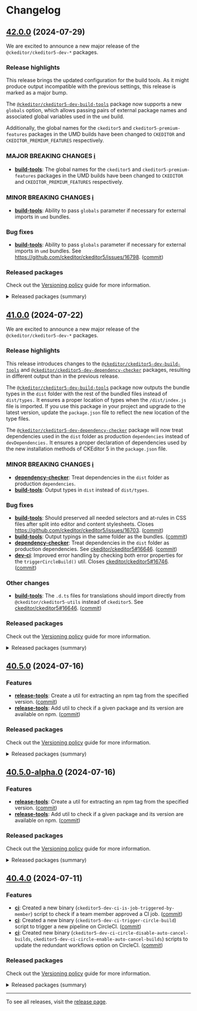 Changelog
=========

## [42.0.0](https://github.com/ckeditor/ckeditor5-dev/compare/v41.0.0...v42.0.0) (2024-07-29)

We are excited to announce a new major release of the `@ckeditor/ckeditor5-dev-*` packages.

### Release highlights

This release brings the updated configuration for the build tools. As it might produce output incompatible with the previous settings, this release is marked as a major bump.

The [`@ckeditor/ckeditor5-dev-build-tools`](https://www.npmjs.com/package/@ckeditor/ckeditor5-dev-build-tools) package now supports a new `globals` option, which allows passing pairs of external package names and associated global variables used in the `umd` build.

Additionally, the global names for the `ckeditor5` and `ckeditor5-premium-features` packages in the UMD builds have been changed to `CKEDITOR` and `CKEDITOR_PREMIUM_FEATURES` respectively.

### MAJOR BREAKING CHANGES [ℹ️](https://ckeditor.com/docs/ckeditor5/latest/framework/guides/support/versioning-policy.html#major-and-minor-breaking-changes)

* **[build-tools](https://www.npmjs.com/package/@ckeditor/ckeditor5-dev-build-tools)**: The global names for the `ckeditor5` and `ckeditor5-premium-features` packages in the UMD builds have been changed to `CKEDITOR` and `CKEDITOR_PREMIUM_FEATURES` respectively.

### MINOR BREAKING CHANGES [ℹ️](https://ckeditor.com/docs/ckeditor5/latest/framework/guides/support/versioning-policy.html#major-and-minor-breaking-changes)

* **[build-tools](https://www.npmjs.com/package/@ckeditor/ckeditor5-dev-build-tools)**: Ability to pass `globals` parameter if necessary for external imports in `umd` bundles.

### Bug fixes

* **[build-tools](https://www.npmjs.com/package/@ckeditor/ckeditor5-dev-build-tools)**: Ability to pass `globals` parameter if necessary for external imports in `umd` bundles. See https://github.com/ckeditor/ckeditor5/issues/16798. ([commit](https://github.com/ckeditor/ckeditor5-dev/commit/74f4571f186a2cbb30a8d3fcb62475c89f59c641))

### Released packages

Check out the [Versioning policy](https://ckeditor.com/docs/ckeditor5/latest/framework/guides/support/versioning-policy.html) guide for more information.

<details>
<summary>Released packages (summary)</summary>

Other releases:

* [@ckeditor/ckeditor5-dev-build-tools](https://www.npmjs.com/package/@ckeditor/ckeditor5-dev-build-tools/v/42.0.0): v41.0.0 => v42.0.0
* [@ckeditor/ckeditor5-dev-bump-year](https://www.npmjs.com/package/@ckeditor/ckeditor5-dev-bump-year/v/42.0.0): v41.0.0 => v42.0.0
* [@ckeditor/ckeditor5-dev-ci](https://www.npmjs.com/package/@ckeditor/ckeditor5-dev-ci/v/42.0.0): v41.0.0 => v42.0.0
* [@ckeditor/ckeditor5-dev-dependency-checker](https://www.npmjs.com/package/@ckeditor/ckeditor5-dev-dependency-checker/v/42.0.0): v41.0.0 => v42.0.0
* [@ckeditor/ckeditor5-dev-docs](https://www.npmjs.com/package/@ckeditor/ckeditor5-dev-docs/v/42.0.0): v41.0.0 => v42.0.0
* [@ckeditor/ckeditor5-dev-release-tools](https://www.npmjs.com/package/@ckeditor/ckeditor5-dev-release-tools/v/42.0.0): v41.0.0 => v42.0.0
* [@ckeditor/ckeditor5-dev-stale-bot](https://www.npmjs.com/package/@ckeditor/ckeditor5-dev-stale-bot/v/42.0.0): v41.0.0 => v42.0.0
* [@ckeditor/ckeditor5-dev-tests](https://www.npmjs.com/package/@ckeditor/ckeditor5-dev-tests/v/42.0.0): v41.0.0 => v42.0.0
* [@ckeditor/ckeditor5-dev-transifex](https://www.npmjs.com/package/@ckeditor/ckeditor5-dev-transifex/v/42.0.0): v41.0.0 => v42.0.0
* [@ckeditor/ckeditor5-dev-translations](https://www.npmjs.com/package/@ckeditor/ckeditor5-dev-translations/v/42.0.0): v41.0.0 => v42.0.0
* [@ckeditor/ckeditor5-dev-utils](https://www.npmjs.com/package/@ckeditor/ckeditor5-dev-utils/v/42.0.0): v41.0.0 => v42.0.0
* [@ckeditor/ckeditor5-dev-web-crawler](https://www.npmjs.com/package/@ckeditor/ckeditor5-dev-web-crawler/v/42.0.0): v41.0.0 => v42.0.0
* [@ckeditor/jsdoc-plugins](https://www.npmjs.com/package/@ckeditor/jsdoc-plugins/v/42.0.0): v41.0.0 => v42.0.0
* [@ckeditor/typedoc-plugins](https://www.npmjs.com/package/@ckeditor/typedoc-plugins/v/42.0.0): v41.0.0 => v42.0.0
</details>


## [41.0.0](https://github.com/ckeditor/ckeditor5-dev/compare/v40.5.0...v41.0.0) (2024-07-22)

We are excited to announce a new major release of the `@ckeditor/ckeditor5-dev-*` packages.

### Release highlights

This release introduces changes to the [`@ckeditor/ckeditor5-dev-build-tools`](https://www.npmjs.com/package/@ckeditor/ckeditor5-dev-build-tools) and [`@ckeditor/ckeditor5-dev-dependency-checker`](https://www.npmjs.com/package/@ckeditor/ckeditor5-dev-dependency-checker) packages, resulting in different output than in the previous release.

The [`@ckeditor/ckeditor5-dev-build-tools`](https://www.npmjs.com/package/@ckeditor/ckeditor5-dev-build-tools) package now outputs the bundle types in the `dist` folder with the rest of the bundled files instead of `dist/types.` It ensures a proper location of types when the `/dist/index.js` file is imported. If you use this package in your project and upgrade to the latest version, update the `package.json` file to reflect the new location of the type files.

The [`@ckeditor/ckeditor5-dev-dependency-checker`](https://www.npmjs.com/package/@ckeditor/ckeditor5-dev-dependency-checker) package will now treat dependencies used in the `dist` folder as production `dependencies` instead of `devDependencies.` It ensures a proper declaration of dependencies used by the new installation methods of CKEditor 5 in the `package.json` file.

### MINOR BREAKING CHANGES [ℹ️](https://ckeditor.com/docs/ckeditor5/latest/framework/guides/support/versioning-policy.html#major-and-minor-breaking-changes)

* **[dependency-checker](https://www.npmjs.com/package/@ckeditor/ckeditor5-dev-dependency-checker)**: Treat dependencies in the `dist` folder as production `dependencies`.
* **[build-tools](https://www.npmjs.com/package/@ckeditor/ckeditor5-dev-build-tools)**: Output types in `dist` instead of `dist/types`.

### Bug fixes

* **[build-tools](https://www.npmjs.com/package/@ckeditor/ckeditor5-dev-build-tools)**: Should preserved all needed selectors and at-rules in CSS files after split into editor and content stylesheets. Closes https://github.com/ckeditor/ckeditor5/issues/16703. ([commit](https://github.com/ckeditor/ckeditor5-dev/commit/2b0feb396685156b495407205bf95acef1ae6ffa))
* **[build-tools](https://www.npmjs.com/package/@ckeditor/ckeditor5-dev-build-tools)**: Output typings in the same folder as the bundles. ([commit](https://github.com/ckeditor/ckeditor5-dev/commit/06a95619ecf1e6c7f1148eae15835592cdeefaa2))
* **[dependency-checker](https://www.npmjs.com/package/@ckeditor/ckeditor5-dev-dependency-checker)**: Treat dependencies in the `dist` folder as production dependencies. See [ckeditor/ckeditor5#16646](https://github.com/ckeditor/ckeditor5/issues/16646). ([commit](https://github.com/ckeditor/ckeditor5-dev/commit/09d304f39c62edf3399069456aa5a9e345f082bb))
* **[dev-ci](https://www.npmjs.com/package/@ckeditor/ckeditor5-dev-dev-ci)**: Improved error handling by checking both error properties for the `triggerCircleBuild()` util. Closes [ckeditor/ckeditor5#16746](https://github.com/ckeditor/ckeditor5/issues/16746). ([commit](https://github.com/ckeditor/ckeditor5-dev/commit/9af7fb7eccb4e633a8857a3d05089b524ab8e066))

### Other changes

* **[build-tools](https://www.npmjs.com/package/@ckeditor/ckeditor5-dev-build-tools)**: The `.d.ts` files for translations should import directly from `@ckeditor/ckeditor5-utils` instead of `ckeditor5`. See [ckeditor/ckeditor5#16646](https://github.com/ckeditor/ckeditor5/issues/16646). ([commit](https://github.com/ckeditor/ckeditor5-dev/commit/09d304f39c62edf3399069456aa5a9e345f082bb))

### Released packages

Check out the [Versioning policy](https://ckeditor.com/docs/ckeditor5/latest/framework/guides/support/versioning-policy.html) guide for more information.

<details>
<summary>Released packages (summary)</summary>

Other releases:

* [@ckeditor/ckeditor5-dev-build-tools](https://www.npmjs.com/package/@ckeditor/ckeditor5-dev-build-tools/v/41.0.0): v40.5.0 => v41.0.0
* [@ckeditor/ckeditor5-dev-bump-year](https://www.npmjs.com/package/@ckeditor/ckeditor5-dev-bump-year/v/41.0.0): v40.5.0 => v41.0.0
* [@ckeditor/ckeditor5-dev-ci](https://www.npmjs.com/package/@ckeditor/ckeditor5-dev-ci/v/41.0.0): v40.5.0 => v41.0.0
* [@ckeditor/ckeditor5-dev-dependency-checker](https://www.npmjs.com/package/@ckeditor/ckeditor5-dev-dependency-checker/v/41.0.0): v40.5.0 => v41.0.0
* [@ckeditor/ckeditor5-dev-docs](https://www.npmjs.com/package/@ckeditor/ckeditor5-dev-docs/v/41.0.0): v40.5.0 => v41.0.0
* [@ckeditor/ckeditor5-dev-release-tools](https://www.npmjs.com/package/@ckeditor/ckeditor5-dev-release-tools/v/41.0.0): v40.5.0 => v41.0.0
* [@ckeditor/ckeditor5-dev-stale-bot](https://www.npmjs.com/package/@ckeditor/ckeditor5-dev-stale-bot/v/41.0.0): v40.5.0 => v41.0.0
* [@ckeditor/ckeditor5-dev-tests](https://www.npmjs.com/package/@ckeditor/ckeditor5-dev-tests/v/41.0.0): v40.5.0 => v41.0.0
* [@ckeditor/ckeditor5-dev-transifex](https://www.npmjs.com/package/@ckeditor/ckeditor5-dev-transifex/v/41.0.0): v40.5.0 => v41.0.0
* [@ckeditor/ckeditor5-dev-translations](https://www.npmjs.com/package/@ckeditor/ckeditor5-dev-translations/v/41.0.0): v40.5.0 => v41.0.0
* [@ckeditor/ckeditor5-dev-utils](https://www.npmjs.com/package/@ckeditor/ckeditor5-dev-utils/v/41.0.0): v40.5.0 => v41.0.0
* [@ckeditor/ckeditor5-dev-web-crawler](https://www.npmjs.com/package/@ckeditor/ckeditor5-dev-web-crawler/v/41.0.0): v40.5.0 => v41.0.0
* [@ckeditor/jsdoc-plugins](https://www.npmjs.com/package/@ckeditor/jsdoc-plugins/v/41.0.0): v40.5.0 => v41.0.0
* [@ckeditor/typedoc-plugins](https://www.npmjs.com/package/@ckeditor/typedoc-plugins/v/41.0.0): v40.5.0 => v41.0.0
</details>


## [40.5.0](https://github.com/ckeditor/ckeditor5-dev/compare/v40.4.0...v40.5.0) (2024-07-16)

### Features

* **[release-tools](https://www.npmjs.com/package/@ckeditor/ckeditor5-dev-release-tools)**: Create a util for extracting an npm tag from the specified version. ([commit](https://github.com/ckeditor/ckeditor5-dev/commit/784ab36187b5eaddd2bc53135bf58df664870b47))
* **[release-tools](https://www.npmjs.com/package/@ckeditor/ckeditor5-dev-release-tools)**: Add util to check if a given package and its version are available on npm. ([commit](https://github.com/ckeditor/ckeditor5-dev/commit/784ab36187b5eaddd2bc53135bf58df664870b47))

### Released packages

Check out the [Versioning policy](https://ckeditor.com/docs/ckeditor5/latest/framework/guides/support/versioning-policy.html) guide for more information.

<details>
<summary>Released packages (summary)</summary>

Releases containing new features:

* [@ckeditor/ckeditor5-dev-release-tools](https://www.npmjs.com/package/@ckeditor/ckeditor5-dev-release-tools/v/40.5.0): v40.4.0 => v40.5.0

Other releases:

* [@ckeditor/ckeditor5-dev-build-tools](https://www.npmjs.com/package/@ckeditor/ckeditor5-dev-build-tools/v/40.5.0): v40.4.0 => v40.5.0
* [@ckeditor/ckeditor5-dev-bump-year](https://www.npmjs.com/package/@ckeditor/ckeditor5-dev-bump-year/v/40.5.0): v40.4.0 => v40.5.0
* [@ckeditor/ckeditor5-dev-ci](https://www.npmjs.com/package/@ckeditor/ckeditor5-dev-ci/v/40.5.0): v40.4.0 => v40.5.0
* [@ckeditor/ckeditor5-dev-dependency-checker](https://www.npmjs.com/package/@ckeditor/ckeditor5-dev-dependency-checker/v/40.5.0): v40.4.0 => v40.5.0
* [@ckeditor/ckeditor5-dev-docs](https://www.npmjs.com/package/@ckeditor/ckeditor5-dev-docs/v/40.5.0): v40.4.0 => v40.5.0
* [@ckeditor/ckeditor5-dev-stale-bot](https://www.npmjs.com/package/@ckeditor/ckeditor5-dev-stale-bot/v/40.5.0): v40.4.0 => v40.5.0
* [@ckeditor/ckeditor5-dev-tests](https://www.npmjs.com/package/@ckeditor/ckeditor5-dev-tests/v/40.5.0): v40.4.0 => v40.5.0
* [@ckeditor/ckeditor5-dev-transifex](https://www.npmjs.com/package/@ckeditor/ckeditor5-dev-transifex/v/40.5.0): v40.4.0 => v40.5.0
* [@ckeditor/ckeditor5-dev-translations](https://www.npmjs.com/package/@ckeditor/ckeditor5-dev-translations/v/40.5.0): v40.4.0 => v40.5.0
* [@ckeditor/ckeditor5-dev-utils](https://www.npmjs.com/package/@ckeditor/ckeditor5-dev-utils/v/40.5.0): v40.4.0 => v40.5.0
* [@ckeditor/ckeditor5-dev-web-crawler](https://www.npmjs.com/package/@ckeditor/ckeditor5-dev-web-crawler/v/40.5.0): v40.4.0 => v40.5.0
* [@ckeditor/jsdoc-plugins](https://www.npmjs.com/package/@ckeditor/jsdoc-plugins/v/40.5.0): v40.4.0 => v40.5.0
* [@ckeditor/typedoc-plugins](https://www.npmjs.com/package/@ckeditor/typedoc-plugins/v/40.5.0): v40.4.0 => v40.5.0
</details>


## [40.5.0-alpha.0](https://github.com/ckeditor/ckeditor5-dev/compare/v40.4.0...v40.5.0-alpha.0) (2024-07-16)

### Features

* **[release-tools](https://www.npmjs.com/package/@ckeditor/ckeditor5-dev-release-tools)**: Create a util for extracting an npm tag from the specified version. ([commit](https://github.com/ckeditor/ckeditor5-dev/commit/784ab36187b5eaddd2bc53135bf58df664870b47))
* **[release-tools](https://www.npmjs.com/package/@ckeditor/ckeditor5-dev-release-tools)**: Add util to check if a given package and its version are available on npm. ([commit](https://github.com/ckeditor/ckeditor5-dev/commit/784ab36187b5eaddd2bc53135bf58df664870b47))

### Released packages

Check out the [Versioning policy](https://ckeditor.com/docs/ckeditor5/latest/framework/guides/support/versioning-policy.html) guide for more information.

<details>
<summary>Released packages (summary)</summary>

Releases containing new features:

* [@ckeditor/ckeditor5-dev-release-tools](https://www.npmjs.com/package/@ckeditor/ckeditor5-dev-release-tools/v/40.5.0-alpha.0): v40.4.0 => v40.5.0-alpha.0

Other releases:

* [@ckeditor/ckeditor5-dev-build-tools](https://www.npmjs.com/package/@ckeditor/ckeditor5-dev-build-tools/v/40.5.0-alpha.0): v40.4.0 => v40.5.0-alpha.0
* [@ckeditor/ckeditor5-dev-bump-year](https://www.npmjs.com/package/@ckeditor/ckeditor5-dev-bump-year/v/40.5.0-alpha.0): v40.4.0 => v40.5.0-alpha.0
* [@ckeditor/ckeditor5-dev-ci](https://www.npmjs.com/package/@ckeditor/ckeditor5-dev-ci/v/40.5.0-alpha.0): v40.4.0 => v40.5.0-alpha.0
* [@ckeditor/ckeditor5-dev-dependency-checker](https://www.npmjs.com/package/@ckeditor/ckeditor5-dev-dependency-checker/v/40.5.0-alpha.0): v40.4.0 => v40.5.0-alpha.0
* [@ckeditor/ckeditor5-dev-docs](https://www.npmjs.com/package/@ckeditor/ckeditor5-dev-docs/v/40.5.0-alpha.0): v40.4.0 => v40.5.0-alpha.0
* [@ckeditor/ckeditor5-dev-stale-bot](https://www.npmjs.com/package/@ckeditor/ckeditor5-dev-stale-bot/v/40.5.0-alpha.0): v40.4.0 => v40.5.0-alpha.0
* [@ckeditor/ckeditor5-dev-tests](https://www.npmjs.com/package/@ckeditor/ckeditor5-dev-tests/v/40.5.0-alpha.0): v40.4.0 => v40.5.0-alpha.0
* [@ckeditor/ckeditor5-dev-transifex](https://www.npmjs.com/package/@ckeditor/ckeditor5-dev-transifex/v/40.5.0-alpha.0): v40.4.0 => v40.5.0-alpha.0
* [@ckeditor/ckeditor5-dev-translations](https://www.npmjs.com/package/@ckeditor/ckeditor5-dev-translations/v/40.5.0-alpha.0): v40.4.0 => v40.5.0-alpha.0
* [@ckeditor/ckeditor5-dev-utils](https://www.npmjs.com/package/@ckeditor/ckeditor5-dev-utils/v/40.5.0-alpha.0): v40.4.0 => v40.5.0-alpha.0
* [@ckeditor/ckeditor5-dev-web-crawler](https://www.npmjs.com/package/@ckeditor/ckeditor5-dev-web-crawler/v/40.5.0-alpha.0): v40.4.0 => v40.5.0-alpha.0
* [@ckeditor/jsdoc-plugins](https://www.npmjs.com/package/@ckeditor/jsdoc-plugins/v/40.5.0-alpha.0): v40.4.0 => v40.5.0-alpha.0
* [@ckeditor/typedoc-plugins](https://www.npmjs.com/package/@ckeditor/typedoc-plugins/v/40.5.0-alpha.0): v40.4.0 => v40.5.0-alpha.0
</details>


## [40.4.0](https://github.com/ckeditor/ckeditor5-dev/compare/v40.3.1...v40.4.0) (2024-07-11)

### Features

* **[ci](https://www.npmjs.com/package/@ckeditor/ckeditor5-dev-ci)**: Created a new binary (`ckeditor5-dev-ci-is-job-triggered-by-member`) script to check if a team member approved a CI job. ([commit](https://github.com/ckeditor/ckeditor5-dev/commit/f77326ecb9b44605f9ccfaf642db3a70ac675748))
* **[ci](https://www.npmjs.com/package/@ckeditor/ckeditor5-dev-ci)**: Created a new binary (`ckeditor5-dev-ci-trigger-circle-build`) script to trigger a new pipeline on CircleCI. ([commit](https://github.com/ckeditor/ckeditor5-dev/commit/f77326ecb9b44605f9ccfaf642db3a70ac675748))
* **[ci](https://www.npmjs.com/package/@ckeditor/ckeditor5-dev-ci)**: Created new binary (`ckeditor5-dev-ci-circle-disable-auto-cancel-builds`, `ckeditor5-dev-ci-circle-enable-auto-cancel-builds`) scripts to update the redundant workflows option on CircleCI. ([commit](https://github.com/ckeditor/ckeditor5-dev/commit/f77326ecb9b44605f9ccfaf642db3a70ac675748))

### Released packages

Check out the [Versioning policy](https://ckeditor.com/docs/ckeditor5/latest/framework/guides/support/versioning-policy.html) guide for more information.

<details>
<summary>Released packages (summary)</summary>

Releases containing new features:

* [@ckeditor/ckeditor5-dev-ci](https://www.npmjs.com/package/@ckeditor/ckeditor5-dev-ci/v/40.4.0): v40.3.1 => v40.4.0
* [@ckeditor/ckeditor5-dev-release-tools](https://www.npmjs.com/package/@ckeditor/ckeditor5-dev-release-tools/v/40.4.0): v40.3.1 => v40.4.0

Other releases:

* [@ckeditor/ckeditor5-dev-build-tools](https://www.npmjs.com/package/@ckeditor/ckeditor5-dev-build-tools/v/40.4.0): v40.3.1 => v40.4.0
* [@ckeditor/ckeditor5-dev-bump-year](https://www.npmjs.com/package/@ckeditor/ckeditor5-dev-bump-year/v/40.4.0): v40.3.1 => v40.4.0
* [@ckeditor/ckeditor5-dev-dependency-checker](https://www.npmjs.com/package/@ckeditor/ckeditor5-dev-dependency-checker/v/40.4.0): v40.3.1 => v40.4.0
* [@ckeditor/ckeditor5-dev-docs](https://www.npmjs.com/package/@ckeditor/ckeditor5-dev-docs/v/40.4.0): v40.3.1 => v40.4.0
* [@ckeditor/ckeditor5-dev-stale-bot](https://www.npmjs.com/package/@ckeditor/ckeditor5-dev-stale-bot/v/40.4.0): v40.3.1 => v40.4.0
* [@ckeditor/ckeditor5-dev-tests](https://www.npmjs.com/package/@ckeditor/ckeditor5-dev-tests/v/40.4.0): v40.3.1 => v40.4.0
* [@ckeditor/ckeditor5-dev-transifex](https://www.npmjs.com/package/@ckeditor/ckeditor5-dev-transifex/v/40.4.0): v40.3.1 => v40.4.0
* [@ckeditor/ckeditor5-dev-translations](https://www.npmjs.com/package/@ckeditor/ckeditor5-dev-translations/v/40.4.0): v40.3.1 => v40.4.0
* [@ckeditor/ckeditor5-dev-utils](https://www.npmjs.com/package/@ckeditor/ckeditor5-dev-utils/v/40.4.0): v40.3.1 => v40.4.0
* [@ckeditor/ckeditor5-dev-web-crawler](https://www.npmjs.com/package/@ckeditor/ckeditor5-dev-web-crawler/v/40.4.0): v40.3.1 => v40.4.0
* [@ckeditor/jsdoc-plugins](https://www.npmjs.com/package/@ckeditor/jsdoc-plugins/v/40.4.0): v40.3.1 => v40.4.0
* [@ckeditor/typedoc-plugins](https://www.npmjs.com/package/@ckeditor/typedoc-plugins/v/40.4.0): v40.3.1 => v40.4.0
</details>

---

To see all releases, visit the [release page](https://github.com/ckeditor/ckeditor5-dev/releases).
